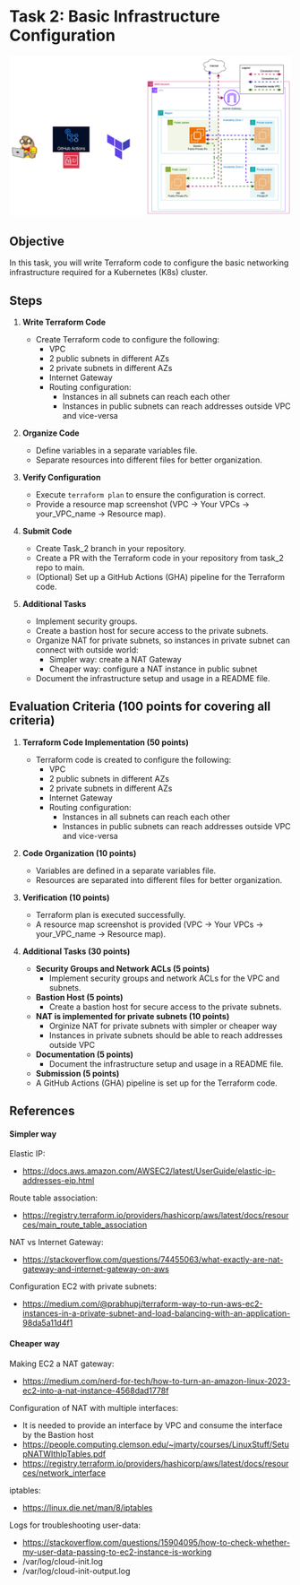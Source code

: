 # Task 2: Basic Infrastructure Configuration
![task_2 schema](../../visual_assets/task_2.png)

## Objective

In this task, you will write Terraform code to configure the basic networking infrastructure required for a Kubernetes (K8s) cluster.

## Steps

1. **Write Terraform Code**

   - Create Terraform code to configure the following:
     - VPC
     - 2 public subnets in different AZs
     - 2 private subnets in different AZs
     - Internet Gateway
     - Routing configuration:
       - Instances in all subnets can reach each other
       - Instances in public subnets can reach addresses outside VPC and vice-versa

2. **Organize Code**

   - Define variables in a separate variables file.
   - Separate resources into different files for better organization.

3. **Verify Configuration**

   - Execute `terraform plan` to ensure the configuration is correct.
   - Provide a resource map screenshot (VPC -> Your VPCs -> your_VPC_name -> Resource map).

4. **Submit Code**

   - Create Task_2 branch in your repository.
   - Create a PR with the Terraform code in your repository from task_2 repo to main.
   - (Optional) Set up a GitHub Actions (GHA) pipeline for the Terraform code.

5. **Additional Tasks**
   - Implement security groups.
   - Create a bastion host for secure access to the private subnets.
   - Organize NAT for private subnets, so instances in private subnet can connect with outside world:
     - Simpler way: create a NAT Gateway
     - Cheaper way: configure a NAT instance in public subnet
   - Document the infrastructure setup and usage in a README file.

## Evaluation Criteria (100 points for covering all criteria)

1. **Terraform Code Implementation (50 points)**

   - Terraform code is created to configure the following:
     - VPC
     - 2 public subnets in different AZs
     - 2 private subnets in different AZs
     - Internet Gateway
     - Routing configuration:
       - Instances in all subnets can reach each other
       - Instances in public subnets can reach addresses outside VPC and vice-versa

2. **Code Organization (10 points)**

   - Variables are defined in a separate variables file.
   - Resources are separated into different files for better organization.

3. **Verification (10 points)**

   - Terraform plan is executed successfully.
   - A resource map screenshot is provided (VPC -> Your VPCs -> your_VPC_name -> Resource map).

4. **Additional Tasks (30 points)**
   - **Security Groups and Network ACLs (5 points)**
     - Implement security groups and network ACLs for the VPC and subnets.
   - **Bastion Host (5 points)**
     - Create a bastion host for secure access to the private subnets.
   - **NAT is implemented for private subnets (10 points)**
     - Orginize NAT for private subnets with simpler or cheaper way
     - Instances in private subnets should be able to reach addresses outside VPC
   - **Documentation (5 points)**
     - Document the infrastructure setup and usage in a README file.
   - **Submission (5 points)**
   - A GitHub Actions (GHA) pipeline is set up for the Terraform code.

## References

#### Simpler way

Elastic IP:

- https://docs.aws.amazon.com/AWSEC2/latest/UserGuide/elastic-ip-addresses-eip.html

Route table association:

- https://registry.terraform.io/providers/hashicorp/aws/latest/docs/resources/main_route_table_association

NAT vs Internet Gateway:

- https://stackoverflow.com/questions/74455063/what-exactly-are-nat-gateway-and-internet-gateway-on-aws

Configuration EC2 with private subnets:

- https://medium.com/@prabhupj/terraform-way-to-run-aws-ec2-instances-in-a-private-subnet-and-load-balancing-with-an-application-98da5a11d4f1

#### Cheaper way

Making EC2 a NAT gateway:

- https://medium.com/nerd-for-tech/how-to-turn-an-amazon-linux-2023-ec2-into-a-nat-instance-4568dad1778f

Configuration of NAT with multiple interfaces:

- It is needed to provide an interface by VPC and consume the interface by the Bastion host
- https://people.computing.clemson.edu/~jmarty/courses/LinuxStuff/SetupNATWIthIpTables.pdf
- https://registry.terraform.io/providers/hashicorp/aws/latest/docs/resources/network_interface

iptables:

- https://linux.die.net/man/8/iptables

Logs for troubleshooting user-data:

- https://stackoverflow.com/questions/15904095/how-to-check-whether-my-user-data-passing-to-ec2-instance-is-working
- /var/log/cloud-init.log
- /var/log/cloud-init-output.log
